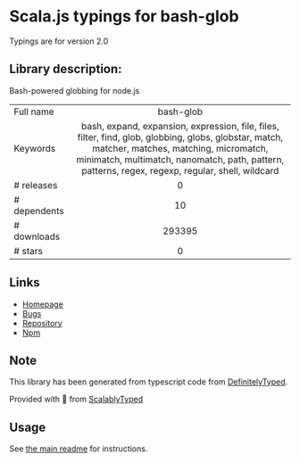 
# Scala.js typings for bash-glob

Typings are for version 2.0

## Library description:
Bash-powered globbing for node.js

|                    |                 |
| ------------------ | :-------------: |
| Full name          | bash-glob |
| Keywords           | bash, expand, expansion, expression, file, files, filter, find, glob, globbing, globs, globstar, match, matcher, matches, matching, micromatch, minimatch, multimatch, nanomatch, path, pattern, patterns, regex, regexp, regular, shell, wildcard |
| # releases         | 0 |
| # dependents       | 10 |
| # downloads        | 293395 |
| # stars            | 0 |

## Links
- [Homepage](https://github.com/micromatch/bash-glob)
- [Bugs](https://github.com/micromatch/bash-glob/issues)
- [Repository](https://github.com/micromatch/bash-glob)
- [Npm](https://www.npmjs.com/package/bash-glob)
    


## Note
This library has been generated from typescript code from [DefinitelyTyped](https://definitelytyped.org).

Provided with :purple_heart: from [ScalablyTyped](https://github.com/oyvindberg/ScalablyTyped)

## Usage
See [the main readme](../../readme.md) for instructions.



